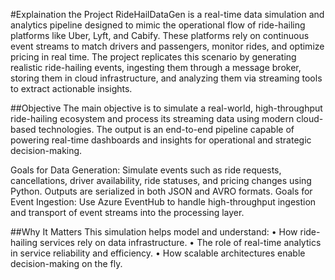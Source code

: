 #Explaination the Project
RideHailDataGen is a real-time data simulation and analytics pipeline designed to mimic the operational flow of ride-hailing platforms like Uber, Lyft, and Cabify. These platforms rely on continuous event streams to match drivers and passengers, monitor rides, and optimize pricing in real time. The project replicates this scenario by generating realistic ride-hailing events, ingesting them through a message broker, storing them in cloud infrastructure, and analyzing them via streaming tools to extract actionable insights.

##Objective
The main objective is to simulate a real-world, high-throughput ride-hailing ecosystem and process its streaming data using modern cloud-based technologies. The output is an end-to-end pipeline capable of powering real-time dashboards and insights for operational and strategic decision-making.

Goals for Data Generation: Simulate events such as ride requests, cancellations, driver availability, ride statuses, and pricing changes using Python. Outputs are serialized in both JSON and AVRO formats.
Goals for Event Ingestion: Use Azure EventHub to handle high-throughput ingestion and transport of event streams into the processing layer.

##Why It Matters
This simulation helps model and understand:
• How ride-hailing services rely on data infrastructure.
• The role of real-time analytics in service reliability and efficiency.
• How scalable architectures enable decision-making on the fly.
